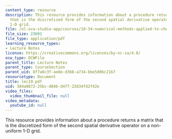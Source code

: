 ```yaml
---
content_type: resource
description: This resource provides information about a procedure returns a matrix
  that is the discretized form of the second spatial derivative operator on a non-uniform
  1-D grid.
file: /ol-ocw-studio-app/courses/10-34-numerical-methods-applied-to-chemical-engineering-fall-2005/384a887225bcd84bd4f722634fd2f42e_lec19.pdf
file_size: 23601
file_type: application/pdf
learning_resource_types:
- Lecture Notes
license: https://creativecommons.org/licenses/by-nc-sa/4.0/
ocw_type: OCWFile
parent_title: Lecture Notes
parent_type: CourseSection
parent_uid: 8f7a6c3f-ae8e-d368-a734-bbe5d06c21b7
resourcetype: Document
title: lec19.pdf
uid: 384a8872-25bc-d84b-d4f7-22634fd2f42e
video_files:
  video_thumbnail_file: null
video_metadata:
  youtube_id: null
---
```

This resource provides information about a procedure returns a matrix that is the discretized form of the second spatial derivative operator on a non-uniform 1-D grid.